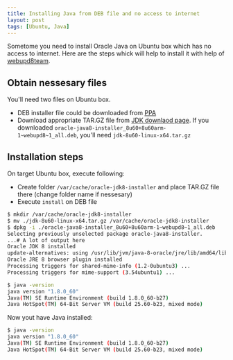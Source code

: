 ```yaml
---
title: Installing Java from DEB file and no access to internet
layout: post
tags: [Ubuntu, Java]
---
```


Sometome you need to install Oracle Java on Ubuntu box which has no access to internet. Here are the steps whick will help to install it with help of [webupd8team](https://launchpad.net/~webupd8team/+archive/ubuntu/java). 

## Obtain nessesary files
You'll need two files on Ubuntu box.

 - DEB installer file could be downloaded from [PPA](http://ppa.launchpad.net/webupd8team/java/ubuntu/pool/main/o/)
 - Download appropriate TAR.GZ file from [JDK downlaod page](http://www.oracle.com/technetwork/java/javase/downloads/index.html). If you downloaded `oracle-java8-installer_8u60+8u60arm-1~webupd8~1_all.deb`, you'll need `jdk-8u60-linux-x64.tar.gz`

## Installation steps
On target Ubuntu box, execute following:

 - Create folder `/var/cache/oracle-jdk8-installer` and place TAR.GZ file there (change folder name if nessesary)
 - Execute `install` on DEB file
 
```sh
$ mkdir /var/cache/oracle-jdk8-installer
$ mv ./jdk-8u60-linux-x64.tar.gz /var/cache/oracle-jdk8-installer
$ dpkg -i ./oracle-java8-installer_8u60+8u60arm-1~webupd8~1_all.deb
Selecting previously unselected package oracle-java8-installer.
...# A lot of output here
Oracle JDK 8 installed
update-alternatives: using /usr/lib/jvm/java-8-oracle/jre/lib/amd64/libnpjp2.so to provide /usr/lib/mozilla/plugins/libjavaplugin.so (mozilla-javaplugin.so) in auto mode
Oracle JRE 8 browser plugin installed
Processing triggers for shared-mime-info (1.2-0ubuntu3) ...
Processing triggers for mime-support (3.54ubuntu1) ...

$ java -version
java version "1.8.0_60"
Java(TM) SE Runtime Environment (build 1.8.0_60-b27)
Java HotSpot(TM) 64-Bit Server VM (build 25.60-b23, mixed mode)
```

Now yout have Java installed:

```sh
$ java -version
java version "1.8.0_60"
Java(TM) SE Runtime Environment (build 1.8.0_60-b27)
Java HotSpot(TM) 64-Bit Server VM (build 25.60-b23, mixed mode)
```